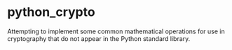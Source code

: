 # python_crypto
Attempting to implement some common mathematical operations for use in cryptography that do not appear in the Python standard library.
